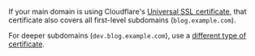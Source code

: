 If your main domain is using Cloudflare's [Universal SSL certificate](/ssl/edge-certificates/universal-ssl/), that certificate also covers all first-level subdomains (`blog.example.com`).

For deeper subdomains (`dev.blog.example.com`), use a [different type of certificate](/ssl/edge-certificates/universal-ssl/limitations/#full-setup).
